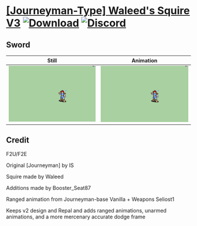 # [\[Journeyman-Type\] Waleed's Squire V3](./) [![Download](https://img.shields.io/badge/Download--red?style=social&logo=github)](https://minhaskamal.github.io/DownGit/#/home?url=https://github.com/Klokinator/FE-Repo/tree/main/Battle%20Animations%2FInfantry%20-%20(Axe)%20Fighters%20and%20Warriors%2F%5BJourneyman-Type%5D%20Waleed's%20Squire%20V3%2F1.%20Sword) [![Discord](https://img.shields.io/badge/Discord--blue?style=social&logo=discord)](https://discord.gg/C7VNGnyTPA)

## Sword

| Still | Animation |
| :---: | :-------: |
| ![Sword still](./Sword_000.png) | ![Sword](./Sword.gif) |

## Credit

F2U/F2E

Original [Journeyman] by IS

Squire made by Waleed

Additions made by Booster_Seat87

Ranged animation from Journeyman-base Vanilla + Weapons Seliost1

Keeps v2 design and Repal and adds ranged animations, unarmed animations, and a more mercenary accurate dodge frame
